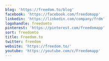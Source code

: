 ```yaml
---
blog: 'https://freedom.to/blog'
facebook: 'https://facebook.com/freedomapp'
linkedin: 'https://linkedin.com/company/frdm'
logohandle: freedomto
pinterest: 'https://pinterest.com/freedomapp'
sort: freedomto
title: Freedom.to
twitter: freedom
website: 'https://freedom.to/'
youtube: 'https://youtube.com/c/Freedomapp'
---
```

